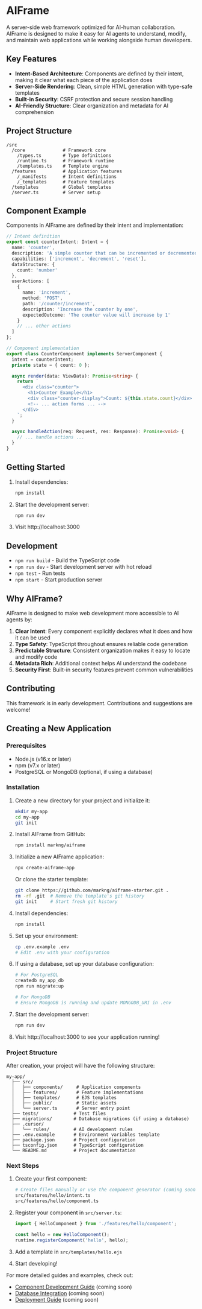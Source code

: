 # AIFrame

A server-side web framework optimized for AI-human collaboration. AIFrame is designed to make it easy for AI agents to understand, modify, and maintain web applications while working alongside human developers.

## Key Features

- **Intent-Based Architecture**: Components are defined by their intent, making it clear what each piece of the application does
- **Server-Side Rendering**: Clean, simple HTML generation with type-safe templates
- **Built-in Security**: CSRF protection and secure session handling
- **AI-Friendly Structure**: Clear organization and metadata for AI comprehension

## Project Structure

```
/src
  /core              # Framework core
    /types.ts        # Type definitions
    /runtime.ts      # Framework runtime
    /templates.ts    # Template engine
  /features          # Application features
    /_manifests      # Intent definitions
    /_templates      # Feature templates
  /templates         # Global templates
  /server.ts         # Server setup
```

## Component Example

Components in AIFrame are defined by their intent and implementation:

```typescript
// Intent definition
export const counterIntent: Intent = {
  name: 'counter',
  description: 'A simple counter that can be incremented or decremented',
  capabilities: ['increment', 'decrement', 'reset'],
  dataStructure: {
    count: 'number'
  },
  userActions: [
    {
      name: 'increment',
      method: 'POST',
      path: '/counter/increment',
      description: 'Increase the counter by one',
      expectedOutcome: 'The counter value will increase by 1'
    }
    // ... other actions
  ]
};

// Component implementation
export class CounterComponent implements ServerComponent {
  intent = counterIntent;
  private state = { count: 0 };

  async render(data: ViewData): Promise<string> {
    return `
      <div class="counter">
        <h1>Counter Example</h1>
        <div class="counter-display">Count: ${this.state.count}</div>
        <!-- ... action forms ... -->
      </div>
    `;
  }

  async handleAction(req: Request, res: Response): Promise<void> {
    // ... handle actions ...
  }
}
```

## Getting Started

1. Install dependencies:
   ```bash
   npm install
   ```

2. Start the development server:
   ```bash
   npm run dev
   ```

3. Visit http://localhost:3000

## Development

- `npm run build` - Build the TypeScript code
- `npm run dev` - Start development server with hot reload
- `npm test` - Run tests
- `npm start` - Start production server

## Why AIFrame?

AIFrame is designed to make web development more accessible to AI agents by:

1. **Clear Intent**: Every component explicitly declares what it does and how it can be used
2. **Type Safety**: TypeScript throughout ensures reliable code generation
3. **Predictable Structure**: Consistent organization makes it easy to locate and modify code
4. **Metadata Rich**: Additional context helps AI understand the codebase
5. **Security First**: Built-in security features prevent common vulnerabilities

## Contributing

This framework is in early development. Contributions and suggestions are welcome!

## Creating a New Application

### Prerequisites
- Node.js (v16.x or later)
- npm (v7.x or later)
- PostgreSQL or MongoDB (optional, if using a database)

### Installation

1. Create a new directory for your project and initialize it:
   ```bash
   mkdir my-app
   cd my-app
   git init
   ```

2. Install AIFrame from GitHub:
   ```bash
   npm install markng/aiframe
   ```

3. Initialize a new AIFrame application:
   ```bash
   npx create-aiframe-app
   ```

   Or clone the starter template:
   ```bash
   git clone https://github.com/markng/aiframe-starter.git .
   rm -rf .git  # Remove the template's git history
   git init     # Start fresh git history
   ```

4. Install dependencies:
   ```bash
   npm install
   ```

5. Set up your environment:
   ```bash
   cp .env.example .env
   # Edit .env with your configuration
   ```

6. If using a database, set up your database configuration:
   ```bash
   # For PostgreSQL
   createdb my_app_db
   npm run migrate:up

   # For MongoDB
   # Ensure MongoDB is running and update MONGODB_URI in .env
   ```

7. Start the development server:
   ```bash
   npm run dev
   ```

8. Visit http://localhost:3000 to see your application running!

### Project Structure

After creation, your project will have the following structure:
```
my-app/
  ├── src/
  │   ├── components/     # Application components
  │   ├── features/       # Feature implementations
  │   ├── templates/      # EJS templates
  │   ├── public/         # Static assets
  │   └── server.ts       # Server entry point
  ├── tests/             # Test files
  ├── migrations/        # Database migrations (if using a database)
  ├── .cursor/
  │   └── rules/         # AI development rules
  ├── .env.example       # Environment variables template
  ├── package.json       # Project configuration
  ├── tsconfig.json      # TypeScript configuration
  └── README.md          # Project documentation
```

### Next Steps

1. Create your first component:
   ```bash
   # Create files manually or use the component generator (coming soon)
   src/features/hello/intent.ts
   src/features/hello/component.ts
   ```

2. Register your component in `src/server.ts`:
   ```typescript
   import { HelloComponent } from './features/hello/component';
   
   const hello = new HelloComponent();
   runtime.registerComponent('hello', hello);
   ```

3. Add a template in `src/templates/hello.ejs`

4. Start developing!

For more detailed guides and examples, check out:
- [Component Development Guide](https://github.com/markng/aiframe/wiki/Component-Development) (coming soon)
- [Database Integration](https://github.com/markng/aiframe/wiki/Database-Integration) (coming soon)
- [Deployment Guide](https://github.com/markng/aiframe/wiki/Deployment) (coming soon) 